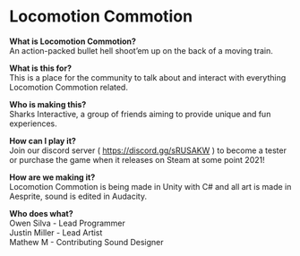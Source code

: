 # Locomotion Commotion
**What is Locomotion Commotion?**    
An action-packed bullet hell shoot’em up on the back of a moving train.  
   
**What is this for?**   
This is a place for the community to talk about and interact with everything Locomotion Commotion related.  
  
**Who is making this?**  
Sharks Interactive, a group of friends aiming to provide unique and fun experiences.  
  
**How can I play it?**  
Join our discord server ( https://discord.gg/sRUSAKW ) to become a tester or purchase the game when it releases on Steam at some point 2021!  
  
**How are we making it?**  
Locomotion Commotion is being made in Unity with C# and all art is made in Aesprite, sound is edited in Audacity.  
  
**Who does what?**  
Owen Silva - Lead Programmer  
Justin Miller - Lead Artist   
Mathew M - Contributing Sound Designer  
